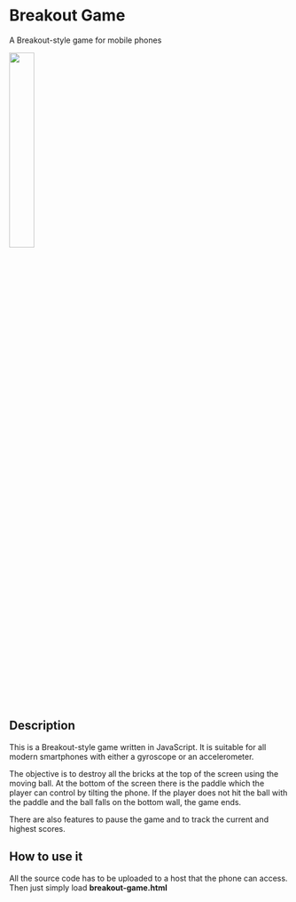 # Breakout Game
A Breakout-style game for mobile phones

<img src="https://user-images.githubusercontent.com/15669909/82875911-b6b10800-9f40-11ea-9f06-90e49413793b.jpg" width=30%>

## Description
This is a Breakout-style game written in JavaScript. It is suitable for all modern smartphones with either a gyroscope or an accelerometer.

The objective is to destroy all the bricks at the top of the screen using the moving ball. At the bottom of the screen there is the paddle which the player can control by tilting the phone. If the player does not hit the ball with the paddle and the ball falls on the bottom wall, the game ends.

There are also features to pause the game and to track the current and highest scores.

## How to use it
All the source code has to be uploaded to a host that the phone can access. Then just simply load <b>breakout-game.html</b>
